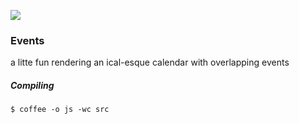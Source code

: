 ![](https://travis-ci.org/samccone/events.png?branch=master)

### Events

a litte fun rendering an ical-esque calendar with overlapping events



##### Compiling 
``` $ coffee -o js -wc src ```